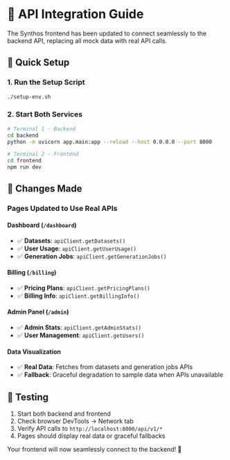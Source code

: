  # 🔗 API Integration Guide

The Synthos frontend has been updated to connect seamlessly to the backend API, replacing all mock data with real API calls.

## 🚀 Quick Setup

### 1. Run the Setup Script
```bash
./setup-env.sh
```

### 2. Start Both Services
```bash
# Terminal 1 - Backend
cd backend
python -m uvicorn app.main:app --reload --host 0.0.0.0 --port 8000

# Terminal 2 - Frontend
cd frontend  
npm run dev
```

## 🔧 Changes Made

### Pages Updated to Use Real APIs

#### Dashboard (`/dashboard`)
- ✅ **Datasets**: `apiClient.getDatasets()`
- ✅ **User Usage**: `apiClient.getUserUsage()`
- ✅ **Generation Jobs**: `apiClient.getGenerationJobs()`

#### Billing (`/billing`)
- ✅ **Pricing Plans**: `apiClient.getPricingPlans()`
- ✅ **Billing Info**: `apiClient.getBillingInfo()`

#### Admin Panel (`/admin`)
- ✅ **Admin Stats**: `apiClient.getAdminStats()`
- ✅ **User Management**: `apiClient.getUsers()`

#### Data Visualization
- ✅ **Real Data**: Fetches from datasets and generation jobs APIs
- ✅ **Fallback**: Graceful degradation to sample data when APIs unavailable

## 🧪 Testing

1. Start both backend and frontend
2. Check browser DevTools → Network tab
3. Verify API calls to `http://localhost:8000/api/v1/*`
4. Pages should display real data or graceful fallbacks

Your frontend will now seamlessly connect to the backend! 🎉